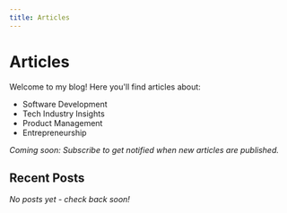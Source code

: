 ```yaml
---
title: Articles
---
```


# Articles

Welcome to my blog! Here you'll find articles about:

- Software Development
- Tech Industry Insights
- Product Management
- Entrepreneurship

*Coming soon: Subscribe to get notified when new articles are published.*

## Recent Posts

*No posts yet - check back soon!* 